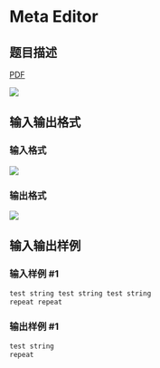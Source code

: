 # Meta Editor

## 题目描述

[problemUrl]: https://uva.onlinejudge.org/index.php?option=com_onlinejudge&Itemid=8&category=16&page=show_problem&problem=1379

[PDF](https://uva.onlinejudge.org/external/104/p10438.pdf)

![](https://cdn.luogu.com.cn/upload/vjudge_pic/UVA10438/31579ccc394fd91a3f810e1b8efa0cd4eeecf2e6.png)

## 输入输出格式

### 输入格式

![](https://cdn.luogu.com.cn/upload/vjudge_pic/UVA10438/93ce57fa87f5a453b3ae342fe774de803340f019.png)

### 输出格式

![](https://cdn.luogu.com.cn/upload/vjudge_pic/UVA10438/973e9bbb134dae0b8da9577084b3bdc2f6f4d494.png)

## 输入输出样例

### 输入样例 #1

```cpp
test string test string test string
repeat repeat
```


### 输出样例 #1

```cpp
test string
repeat
```


